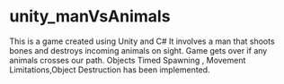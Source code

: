 # unity_manVsAnimals
This is a game created using Unity and C#
It involves a man that shoots bones and destroys incoming animals on sight.
Game gets over if any animals crosses our path.
Objects Timed Spawning , Movement Limitations,Object Destruction has been implemented. 
